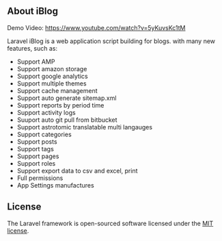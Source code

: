 ## About iBlog
            
Demo Video: https://www.youtube.com/watch?v=5yKuvsKc1tM

Laravel iBlog is a web application script building for blogs. with many new features, such as:  
 
- Support AMP
- Support amazon storage
- Support google analytics
- Support multiple themes
- Support cache management  
- Support auto generate sitemap.xml
- Support reports by period time
- Support activity logs
- Suuport auto git pull from bitbucket
- Support astrotomic translatable multi langauges
- Support categories
- Support posts
- Support tags
- Support pages 
- Support roles 
- Support export data to csv and excel, print 
- Full permissions 
- App Settings manufactures 
   

## License

The Laravel framework is open-sourced software licensed under the [MIT license](https://opensource.org/licenses/MIT).
